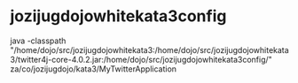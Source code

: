 jozijugdojowhitekata3config
===========================
java -classpath "/home/dojo/src/jozijugdojowhitekata3:/home/dojo/src/jozijugdojowhitekata3/twitter4j-core-4.0.2.jar:/home/dojo/src/jozijugdojowhitekata3config/" za/co/jozijugdojo/kata3/MyTwitterApplication
